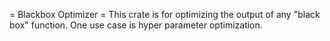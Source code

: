 = Blackbox Optimizer =
This crate is for optimizing the output of any "black box" function.
One use case is hyper parameter optimization.
